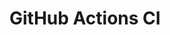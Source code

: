 # GitHub Actions CI


































































































































































































































































































































































































































































































































































































































































































































































































































































































































































































































































































































































































































































































































































































































































































































